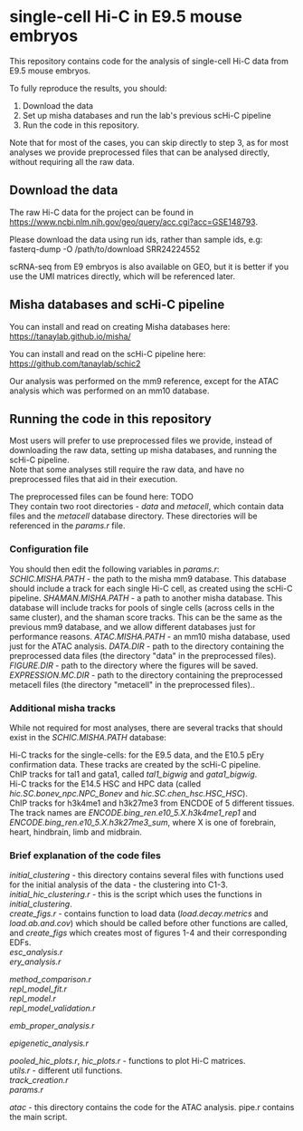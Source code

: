 # single-cell Hi-C in E9.5 mouse embryos

This repository contains code for the analysis of single-cell Hi-C data from E9.5 mouse embryos.

To fully reproduce the results, you should:
1. Download the data
2. Set up misha databases and run the lab's previous scHi-C pipeline
3. Run the code in this repository.

Note that for most of the cases, you can skip directly to step 3, as for most analyses we provide preprocessed files that can be analysed directly, without requiring all the raw data.

## Download the data
The raw Hi-C data for the project can be found in https://www.ncbi.nlm.nih.gov/geo/query/acc.cgi?acc=GSE148793.

Please download the data using run ids, rather than sample ids, e.g:  
fasterq-dump -O /path/to/download SRR24224552

scRNA-seq from E9 embryos is also available on GEO, but it is better if you use the UMI matrices directly, which will be referenced later. 

## Misha databases and scHi-C pipeline
You can install and read on creating Misha databases here:  
https://tanaylab.github.io/misha/

You can install and read on the scHi-C pipeline here:  
https://github.com/tanaylab/schic2

Our analysis was performed on the mm9 reference, except for the ATAC analysis which was performed on an mm10 database.

## Running the code in this repository
Most users will prefer to use preprocessed files we provide, instead of downloading the raw data, setting up misha databases, and running the scHi-C pipeline.  
Note that some analyses still require the raw data, and have no preprocessed files that aid in their execution.

The preprocessed files can be found here:
TODO  
They contain two root directories - *data* and *metacell*, which contain data files and the *metacell* database directory. These directories will be referenced in the *params.r* file. 

### Configuration file
You should then edit the following variables in *params.r*:
*SCHIC.MISHA.PATH* - the path to the misha mm9 database. This database should include a track for each single Hi-C cell, as created using the scHi-C pipeline.
*SHAMAN.MISHA.PATH* - a path to another misha database. This database will include tracks for pools of single cells (across cells in the same cluster), and the shaman score tracks. This can be the same as the previous mm9 database, and we allow different databases just for performance reasons.
*ATAC.MISHA.PATH* - an mm10 misha database, used just for the ATAC analysis.
*DATA.DIR* - path to the directory containing the preprocessed data files (the directory "data" in the preprocessed files).
*FIGURE.DIR* - path to the directory where the figures will be saved.
*EXPRESSION.MC.DIR* - path to the directory containing the preprocessed metacell files (the directory "metacell" in the preprocessed files)..

### Additional misha tracks
While not required for most analyses, there are several tracks that should exist in the *SCHIC.MISHA.PATH* database:

Hi-C tracks for the single-cells: for the E9.5 data, and the E10.5 pEry confirmation data. These tracks are created by the scHi-C pipeline.  
ChIP tracks for tal1 and gata1, called *tal1_bigwig* and *gata1_bigwig*.  
Hi-C tracks for the E14.5 HSC and HPC data (called *hic.SC.bonev_npc.NPC_Bonev* and *hic.SC.chen_hsc.HSC_HSC*).  
ChIP tracks for h3k4me1 and h3k27me3 from ENCDOE of 5 different tissues. The track names are *ENCODE.bing_ren.e10_5.X.h3k4me1_rep1* and *ENCODE.bing_ren.e10_5.X.h3k27me3_sum*, where X is one of forebrain, heart, hindbrain, limb and midbrain.  

### Brief explanation of the code files
*initial_clustering* - this directory contains several files with functions used for the initial analysis of the data - the clustering into C1-3.  
*initial_hic_clustering.r* - this is the script which uses the functions in *initial_clustering*.  
*create_figs.r* - contains function to load data (*load.decay.metrics* and *load.ab.and.cov*) which should be called before other functions are called, and *create_figs* which creates most of figures 1-4 and their corresponding EDFs.  
*esc_analysis.r*  
*ery_analysis.r*  

*method_comparison.r*  
*repl_model_fit.r*  
*repl_model.r*  
*repl_model_validation.r*  

*emb_proper_analysis.r*  

*epigenetic_analysis.r*  

*pooled_hic_plots.r*, *hic_plots.r* - functions to plot Hi-C matrices.  
*utils.r* - different util functions.  
*track_creation.r*  
*params.r*  

*atac* - this directory contains the code for the ATAC analysis. pipe.r contains the main script.  


